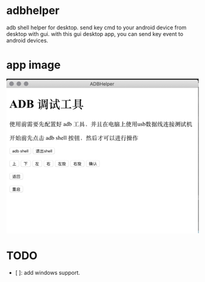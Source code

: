 # adbhelper
adb shell helper for desktop. send key cmd to your android device from desktop with gui. with this gui desktop app, you can send key event to android devices.

# app image

![Main Page](https://raw.githubusercontent.com/kaiyangjia/adbhelper/master/art/main_page.png)

# TODO 
- [ ]: add windows support.
